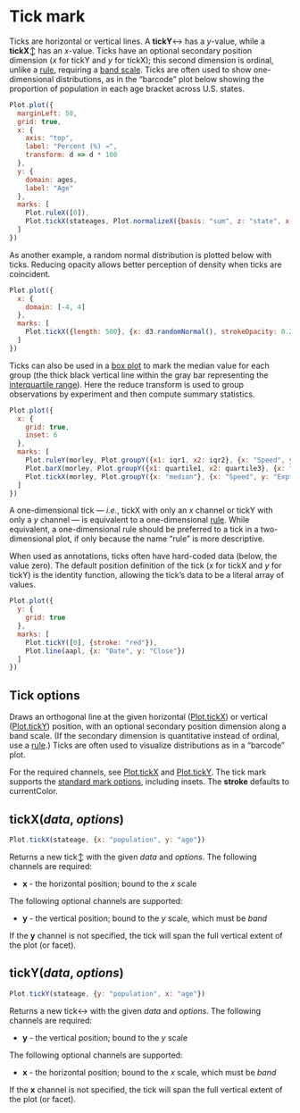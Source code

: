 # Tick mark

Ticks are horizontal or vertical lines. A **tickY**↔︎ has a *y*-value, while a **tickX**↕︎ has an *x*-value. Ticks have an optional secondary position dimension (*x* for tickY and *y* for tickX); this second dimension is ordinal, unlike a [rule](./rule.md), requiring a [band scale](../features/scales.md). Ticks are often used to show one-dimensional distributions, as in the “barcode” plot below showing the proportion of population in each age bracket across U.S. states.

```js
Plot.plot({
  marginLeft: 50,
  grid: true,
  x: {
    axis: "top",
    label: "Percent (%) →",
    transform: d => d * 100
  },
  y: {
    domain: ages,
    label: "Age"
  },
  marks: [
    Plot.ruleX([0]),
    Plot.tickX(stateages, Plot.normalizeX({basis: "sum", z: "state", x: "population", y: "age"}))
  ]
})
```

As another example, a random normal distribution is plotted below with ticks. Reducing opacity allows better perception of density when ticks are coincident.

```js
Plot.plot({
  x: {
    domain: [-4, 4]
  },
  marks: [
    Plot.tickX({length: 500}, {x: d3.randomNormal(), strokeOpacity: 0.2}),
  ]
})
```

Ticks can also be used in a [box plot](./box.md) to mark the median value for each group (the thick black vertical line within the gray bar representing the [interquartile range](https://en.wikipedia.org/wiki/Interquartile_range)). Here the reduce transform is used to group observations by experiment and then compute summary statistics.

```js
Plot.plot({
  x: {
    grid: true,
    inset: 6
  },
  marks: [
    Plot.ruleY(morley, Plot.groupY({x1: iqr1, x2: iqr2}, {x: "Speed", y: "Expt"})),
    Plot.barX(morley, Plot.groupY({x1: quartile1, x2: quartile3}, {x: "Speed", y: "Expt", fill: "#ccc"})),
    Plot.tickX(morley, Plot.groupY({x: "median"}, {x: "Speed", y: "Expt", strokeWidth: 2})),
  ]
})
```

A one-dimensional tick — *i.e.*, tickX with only an *x* channel or tickY with only a *y* channel — is equivalent to a one-dimensional [rule](./rule.md). While equivalent, a one-dimensional rule should be preferred to a tick in a two-dimensional plot, if only because the name “rule” is more descriptive.

When used as annotations, ticks often have hard-coded data (below, the value zero). The default position definition of the tick (*x* for tickX and *y* for tickY) is the identity function, allowing the tick’s data to be a literal array of values.

```js
Plot.plot({
  y: {
    grid: true
  },
  marks: [
    Plot.tickY([0], {stroke: "red"}),
    Plot.line(aapl, {x: "Date", y: "Close"})
  ]
})
```

## Tick options

Draws an orthogonal line at the given horizontal ([Plot.tickX](#plottickxdata-options)) or vertical ([Plot.tickY](#plottickydata-options)) position, with an optional secondary position dimension along a band scale. (If the secondary dimension is quantitative instead of ordinal, use a [rule](#rule).) Ticks are often used to visualize distributions as in a “barcode” plot.

For the required channels, see [Plot.tickX](#plottickxdata-options) and [Plot.tickY](#plottickydata-options). The tick mark supports the [standard mark options](#marks), including insets. The **stroke** defaults to currentColor.

## tickX(*data*, *options*)

```js
Plot.tickX(stateage, {x: "population", y: "age"})
```

Returns a new tick↕︎ with the given *data* and *options*. The following channels are required:

* **x** - the horizontal position; bound to the *x* scale

The following optional channels are supported:

* **y** - the vertical position; bound to the *y* scale, which must be *band*

If the **y** channel is not specified, the tick will span the full vertical extent of the plot (or facet).

## tickY(*data*, *options*)

```js
Plot.tickY(stateage, {y: "population", x: "age"})
```

Returns a new tick↔︎ with the given *data* and *options*. The following channels are required:

* **y** - the vertical position; bound to the *y* scale

The following optional channels are supported:

* **x** - the horizontal position; bound to the *x* scale, which must be *band*

If the **x** channel is not specified, the tick will span the full vertical extent of the plot (or facet).
